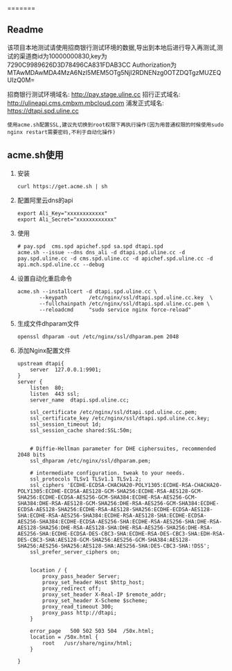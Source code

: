 =======
## Readme

该项目本地测试请使用招商银行测试环境的数据,导出到本地后进行导入再测试,测试的渠道商id为10000000830,key为7290C9989626D3D78496CA831FDAB3CC
Authorization为  MTAwMDAwMDA4MzA6NzI5MEM5OTg5NjI2RDNENzg0OTZDQTgzMUZEQUIzQ0M=

招商银行测试环境域名: http://pay.stage.uline.cc
招行正式域名: http://ulineapi.cms.cmbxm.mbcloud.com
浦发正式域名: https://dtapi.spd.uline.cc

```
使用acme.sh配置SSL,建议先切换到root权限下再执行操作(因为用普通权限的时候使用sudo nginx restart需要密码,不利于自动化操作)
```

## acme.sh使用

1. 安装

    ```
    curl https://get.acme.sh | sh
    ```
2. 配置阿里云dns的api

    ```
    export Ali_Key="xxxxxxxxxxxx"
    export Ali_Secret="xxxxxxxxxxxx"
    ```
2. 使用

    ```
    # pay.spd  cms.spd apichef.spd sa.spd dtapi.spd
    acme.sh --issue --dns dns_ali -d dtapi.spd.uline.cc -d pay.spd.uline.cc -d cms.spd.uline.cc -d apichef.spd.uline.cc -d api.mch.spd.uline.cc --debug
    ```

3. 设置自动化重启命令

    ```
    acme.sh --installcert -d dtapi.spd.uline.cc \
           --keypath       /etc/nginx/ssl/dtapi.spd.uline.cc.key  \
           --fullchainpath /etc/nginx/ssl/dtapi.spd.uline.cc.pem \
           --reloadcmd     "sudo service nginx force-reload"
    ```

4. 生成文件dhparam文件

    ```
    openssl dhparam -out /etc/nginx/ssl/dhparam.pem 2048
    ```

5. 添加Nginx配置文件

    ```
    upstream dtapi{
    	server	127.0.0.1:9901;
    }
    server {
        listen  80;
        listen  443 ssl;
        server_name  dtapi.spd.uline.cc;

        ssl_certificate /etc/nginx/ssl/dtapi.spd.uline.cc.pem;
        ssl_certificate_key /etc/nginx/ssl/dtapi.spd.uline.cc.key;
        ssl_session_timeout 1d;
        ssl_session_cache shared:SSL:50m;


        # Diffie-Hellman parameter for DHE ciphersuites, recommended 2048 bits
        ssl_dhparam /etc/nginx/ssl/dhparam.pem;

        # intermediate configuration. tweak to your needs.
        ssl_protocols TLSv1 TLSv1.1 TLSv1.2;
        ssl_ciphers 'ECDHE-ECDSA-CHACHA20-POLY1305:ECDHE-RSA-CHACHA20-POLY1305:ECDHE-ECDSA-AES128-GCM-SHA256:ECDHE-RSA-AES128-GCM-SHA256:ECDHE-ECDSA-AES256-GCM-SHA384:ECDHE-RSA-AES256-GCM-SHA384:DHE-RSA-AES128-GCM-SHA256:DHE-RSA-AES256-GCM-SHA384:ECDHE-ECDSA-AES128-SHA256:ECDHE-RSA-AES128-SHA256:ECDHE-ECDSA-AES128-SHA:ECDHE-RSA-AES256-SHA384:ECDHE-RSA-AES128-SHA:ECDHE-ECDSA-AES256-SHA384:ECDHE-ECDSA-AES256-SHA:ECDHE-RSA-AES256-SHA:DHE-RSA-AES128-SHA256:DHE-RSA-AES128-SHA:DHE-RSA-AES256-SHA256:DHE-RSA-AES256-SHA:ECDHE-ECDSA-DES-CBC3-SHA:ECDHE-RSA-DES-CBC3-SHA:EDH-RSA-DES-CBC3-SHA:AES128-GCM-SHA256:AES256-GCM-SHA384:AES128-SHA256:AES256-SHA256:AES128-SHA:AES256-SHA:DES-CBC3-SHA:!DSS';
        ssl_prefer_server_ciphers on;


        location / {
            proxy_pass_header Server;
            proxy_set_header Host $http_host;
            proxy_redirect off;
            proxy_set_header X-Real-IP $remote_addr;
            proxy_set_header X-Scheme $scheme;
            proxy_read_timeout 300;
            proxy_pass http://dtapi;
        }

        error_page   500 502 503 504  /50x.html;
        location = /50x.html {
            root   /usr/share/nginx/html;
        }

    }
    ```

